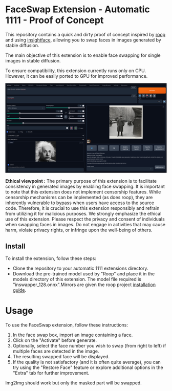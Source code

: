 # FaceSwap Extension - Automatic 1111 - Proof of Concept

This repository contains a quick and dirty proof of concept inspired by [roop](https://github.com/s0md3v/roop) and using [insightface](https://github.com/deepinsight/insightface), allowing you to swap faces in images generated by stable diffusion.

The main objective of this extension is to enable face swapping for single images in stable diffusion.

To ensure compatibility, this extension currently runs only on CPU. However, it can be easily ported to GPU for improved performance.

![example](example/example.png)

**Ethical viewpoint :** The primary purpose of this extension is to facilitate consistency in generated images by enabling face swapping. It is important to note that this extension does not implement censorship features. While censorship mechanisms can be implemented (as does roop), they are inherently vulnerable to bypass when users have access to the source code. Therefore, it is crucial to use this extension responsibly and refrain from utilizing it for malicious purposes. We strongly emphasize the ethical use of this extension. Please respect the privacy and consent of individuals when swapping faces in images. Do not engage in activities that may cause harm, violate privacy rights, or infringe upon the well-being of others. 

## Install

To install the extension, follow these steps:

+ Clone the repository to your automatic 1111 extensions directory.
+ Download the pre-trained model used by "Roop" and place it in the models directory of this extension. The model file required is "inswapper_128.onnx".Mirrors are given the roop project [installation guide](https://github.com/s0md3v/roop/wiki/1.-Installation).

# Usage

To use the FaceSwap extension, follow these instructions:

1. In the face swap box, import an image containing a face.
2. Click on the "Activate" before generate.
3. Optionally, select the face number you wish to swap (from right to left) if multiple faces are detected in the image.
4. The resulting swapped face will be displayed.
5. If the quality is not satisfactory (and it is often quite average), you can try using the "Restore Face" feature or explore additional options in the "Extra" tab for further improvement.

Img2Img should work but only the masked part will be swapped.
